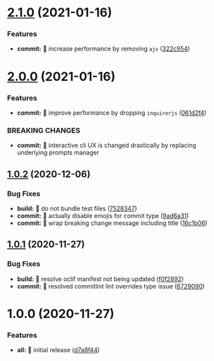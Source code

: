 # [2.1.0](https://github.com/comparto/git-c/compare/v2.0.0...v2.1.0) (2021-01-16)


### Features

* **commit:** 🎸 increase performance by removing `ajv` ([322c954](https://github.com/comparto/git-c/commit/322c9540e1a592ee87347af6f5ad9c4a20e66dda))

# [2.0.0](https://github.com/comparto/git-c/compare/v1.0.2...v2.0.0) (2021-01-16)


### Features

* **commit:** 🎸 improve performance by dropping `inquirerjs` ([061d2f4](https://github.com/comparto/git-c/commit/061d2f4be95890f985eb71ff198a4633626c7ab6))


### BREAKING CHANGES

* **commit:** 🧨 interactive cli UX is changed drastically by
replacing underlying prompts manager

## [1.0.2](https://github.com/comparto/git-c/compare/v1.0.1...v1.0.2) (2020-12-06)


### Bug Fixes

* **build:** 🐛 do not bundle test files ([7528347](https://github.com/comparto/git-c/commit/7528347a18b17625655c8ab0acc6bfce0ddb6177))
* **commit:** 🐛 actually disable emojis for commit type ([9ad6a31](https://github.com/comparto/git-c/commit/9ad6a31d8f4c48cb58789b5c6665604e852cc578))
* **commit:** 🐛 wrap breaking change message including title ([16c1b06](https://github.com/comparto/git-c/commit/16c1b06233a1615e083a16c50fb3bc9e9bfbb463))

## [1.0.1](https://github.com/comparto/git-c/compare/v1.0.0...v1.0.1) (2020-11-27)


### Bug Fixes

* **build:** 🐛 resolve oclif manifest not being updated ([f0f2892](https://github.com/comparto/git-c/commit/f0f2892433dc6cdc36410737423cb1f97fa8a87c))
* **commit:** 🐛 resolved commitlint lint overrides type issue ([6729090](https://github.com/comparto/git-c/commit/67290907187a5f01ac274f1a48e2b427b03a247f))

# 1.0.0 (2020-11-27)


### Features

* **all:** 🎸 initial release ([d7a8f44](https://github.com/comparto/git-c/commit/d7a8f448292a5717673c3a7c18857c91941c4b21))
